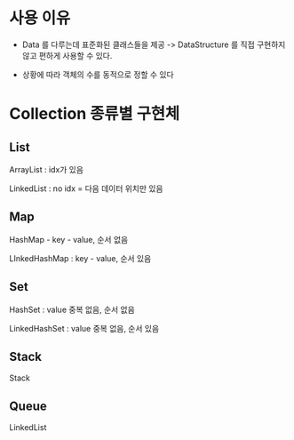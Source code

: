# 사용 이유

*  Data 를 다루는데 표준화된 클래스들을 제공 -> DataStructure 를 직접 구현하지 않고 편하게 사용할 수 있다.

* 상황에 따라 객체의 수를 동적으로 정할 수 있다



# Collection 종류별 구현체



## List

ArrayList : idx가 있음

LinkedList : no idx = 다음 데이터 위치만 있음



## Map

HashMap - key - value, 순서 없음

LInkedHashMap : key - value, 순서 있음



## Set

HashSet : value 중복 없음, 순서 없음

LinkedHashSet : value 중복 없음, 순서 있음



## Stack

Stack



## Queue

LinkedList



